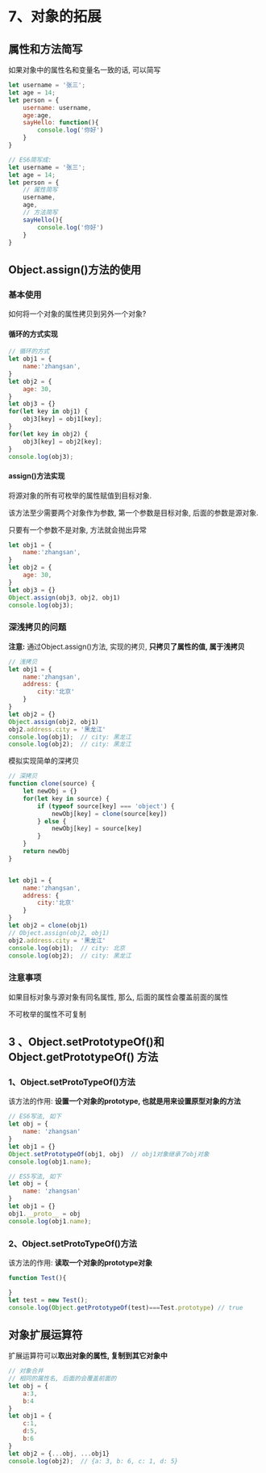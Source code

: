 # 7、对象的拓展

## 属性和方法简写

如果对象中的属性名和变量名一致的话, 可以简写

```js
let username = '张三';
let age = 14;
let person = {
	username: username,
	age:age,
    sayHello: function(){
        console.log('你好')
    }
}

// ES6简写成: 
let username = '张三';
let age = 14;
let person = {
    // 属性简写
	username,
	age,
    // 方法简写
    sayHello(){
        console.log('你好')
    }
}
```

## Object.assign()方法的使用

### 基本使用

如何将一个对象的属性拷贝到另外一个对象?

#### 循环的方式实现

```js
// 循环的方式
let obj1 = {
    name:'zhangsan',
}        
let obj2 = {
    age: 30,
}
let obj3 = {}
for(let key in obj1) {
    obj3[key] = obj1[key];
}
for(let key in obj2) {
    obj3[key] = obj2[key];
}
console.log(obj3);
```

#### assign()方法实现

将源对象的所有可枚举的属性赋值到目标对象.

该方法至少需要两个对象作为参数, 第一个参数是目标对象, 后面的参数是源对象.

只要有一个参数不是对象, 方法就会抛出异常

```js
let obj1 = {
    name:'zhangsan',
}        
let obj2 = {
    age: 30,
}
let obj3 = {}
Object.assign(obj3, obj2, obj1)
console.log(obj3);
```

### 深浅拷贝的问题

**注意:** 通过Object.assign()方法, 实现的拷贝, **只拷贝了属性的值, 属于浅拷贝**

```js
// 浅拷贝
let obj1 = {
    name:'zhangsan',
    address: {
        city:'北京'
    }
}  
let obj2 = {}
Object.assign(obj2, obj1)
obj2.address.city = '黑龙江'
console.log(obj1);	// city: 黑龙江
console.log(obj2);	// city: 黑龙江
```



模拟实现简单的深拷贝

```js
// 深拷贝
function clone(source) {
    let newObj = {}
    for(let key in source) {
        if (typeof source[key] === 'object') {
            newObj[key] = clone(source[key])
        } else {
            newObj[key] = source[key]
        }
    } 
    return newObj
}


let obj1 = {
    name:'zhangsan',
    address: {
        city:'北京'
    }
}  
let obj2 = clone(obj1)
// Object.assign(obj2, obj1)
obj2.address.city = '黑龙江'
console.log(obj1);	// city: 北京
console.log(obj2);	// city: 黑龙江
```

### 注意事项

如果目标对象与源对象有同名属性, 那么, 后面的属性会覆盖前面的属性

不可枚举的属性不可复制

## 3 、Object.setPrototypeOf()和Object.getPrototypeOf() 方法

### 1、Object.setProtoTypeOf()方法

该方法的作用: **设置一个对象的prototype, 也就是用来设置原型对象的方法**

```js
// ES6写法, 如下
let obj = {
    name: 'zhangsan'
}
let obj1 = {}
Object.setPrototypeOf(obj1, obj)  // obj1对象继承了obj对象
console.log(obj1.name);
```

```js
// ES5写法, 如下
let obj = {
    name: 'zhangsan'
}
let obj1 = {}
obj1.__proto__ = obj
console.log(obj1.name);
```

### 2、Object.setProtoTypeOf()方法

该方法的作用: **读取一个对象的prototype对象**

```js
function Test(){

}
let test = new Test();
console.log(Object.getPrototypeOf(test)===Test.prototype) // true
```

## 对象扩展运算符

扩展运算符可以**取出对象的属性, 复制到其它对象中**

```js
// 对象合并
// 相同的属性名, 后面的会覆盖前面的
let obj = {
    a:3,
    b:4
}
let obj1 = {
    c:1,
    d:5,
    b:6
}
let obj2 = {...obj, ...obj1}
console.log(obj2);	// {a: 3, b: 6, c: 1, d: 5}
```

